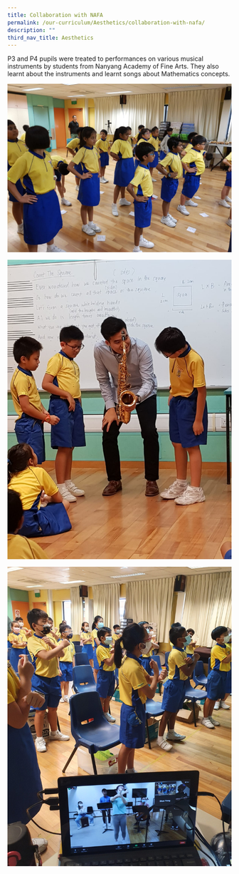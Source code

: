 ```yaml
---
title: Collaboration with NAFA
permalink: /our-curriculum/Aesthetics/collaboration-with-nafa/
description: ""
third_nav_title: Aesthetics
---
```

P3 and P4 pupils were treated to performances on various musical instruments by students from Nanyang Academy of Fine Arts. They also learnt about the instruments and learnt songs about Mathematics concepts.

![](/images/Nafa8.jpeg)

![](/images/Nafa9.jpeg)


![](/images/Zoom%20with%20NAFA%20Students%20learning%20Songs%20with%20Maths%20concepts.jpeg)
